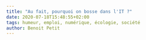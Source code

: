 ```yaml
---
title: "Au fait, pourquoi on bosse dans l'IT ?"
date: 2020-07-18T15:48:55+02:00
tags: humeur, emploi, numérique, écologie, société
author: Benoit Petit
---
```

